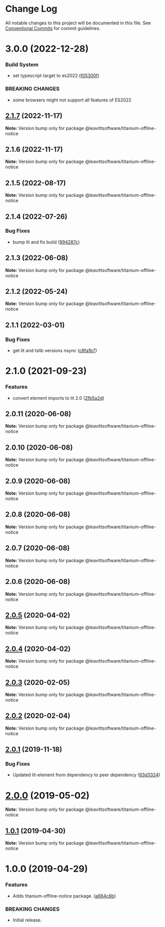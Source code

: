 # Change Log

All notable changes to this project will be documented in this file.
See [Conventional Commits](https://conventionalcommits.org) for commit guidelines.

# 3.0.0 (2022-12-28)

### Build System

- set typescript target to es2022 ([f05300f](https://github.com/LeavittSoftware/titanium-elements/commit/f05300fb73bb634f2e7d0ae6a8c1b08132ee2b6a))

### BREAKING CHANGES

- some browsers might not support all features of ES2022

## [2.1.7](https://github.com/LeavittSoftware/titanium-elements/compare/@leavittsoftware/titanium-offline-notice@2.1.6...@leavittsoftware/titanium-offline-notice@2.1.7) (2022-11-17)

**Note:** Version bump only for package @leavittsoftware/titanium-offline-notice

## 2.1.6 (2022-11-17)

**Note:** Version bump only for package @leavittsoftware/titanium-offline-notice

## 2.1.5 (2022-08-17)

**Note:** Version bump only for package @leavittsoftware/titanium-offline-notice

## 2.1.4 (2022-07-26)

### Bug Fixes

- bump lit and fix build ([994287c](https://github.com/LeavittSoftware/titanium-elements/commit/994287cc92267fe41093ee8ded6640521bd3facb))

## 2.1.3 (2022-06-08)

**Note:** Version bump only for package @leavittsoftware/titanium-offline-notice

## 2.1.2 (2022-05-24)

**Note:** Version bump only for package @leavittsoftware/titanium-offline-notice

## 2.1.1 (2022-03-01)

### Bug Fixes

- get lit and tslib versions nsync ([c8fa1b7](https://github.com/LeavittSoftware/titanium-elements/commit/c8fa1b77320c6b6854009bb076ba0bcc2c632ae0))

# 2.1.0 (2021-09-23)

### Features

- convert element imports to lit 2.0 ([2fb5a2d](https://github.com/LeavittSoftware/titanium-elements/commit/2fb5a2da5a5af636541ce58e398fdf587e2c008a))

## 2.0.11 (2020-06-08)

**Note:** Version bump only for package @leavittsoftware/titanium-offline-notice

## 2.0.10 (2020-06-08)

**Note:** Version bump only for package @leavittsoftware/titanium-offline-notice

## 2.0.9 (2020-06-08)

**Note:** Version bump only for package @leavittsoftware/titanium-offline-notice

## 2.0.8 (2020-06-08)

**Note:** Version bump only for package @leavittsoftware/titanium-offline-notice

## 2.0.7 (2020-06-08)

**Note:** Version bump only for package @leavittsoftware/titanium-offline-notice

## 2.0.6 (2020-06-08)

**Note:** Version bump only for package @leavittsoftware/titanium-offline-notice

## [2.0.5](https://github.com/LeavittSoftware/titanium-elements/compare/@leavittsoftware/titanium-offline-notice@2.0.4...@leavittsoftware/titanium-offline-notice@2.0.5) (2020-04-02)

**Note:** Version bump only for package @leavittsoftware/titanium-offline-notice

## [2.0.4](https://github.com/LeavittSoftware/titanium-elements/compare/@leavittsoftware/titanium-offline-notice@2.0.3...@leavittsoftware/titanium-offline-notice@2.0.4) (2020-04-02)

**Note:** Version bump only for package @leavittsoftware/titanium-offline-notice

## [2.0.3](https://github.com/LeavittSoftware/titanium-elements/compare/@leavittsoftware/titanium-offline-notice@2.0.2...@leavittsoftware/titanium-offline-notice@2.0.3) (2020-02-05)

**Note:** Version bump only for package @leavittsoftware/titanium-offline-notice

## [2.0.2](https://github.com/LeavittSoftware/titanium-elements/compare/@leavittsoftware/titanium-offline-notice@2.0.1...@leavittsoftware/titanium-offline-notice@2.0.2) (2020-02-04)

**Note:** Version bump only for package @leavittsoftware/titanium-offline-notice

## [2.0.1](https://github.com/LeavittSoftware/titanium-elements/compare/@leavittsoftware/titanium-offline-notice@2.0.0...@leavittsoftware/titanium-offline-notice@2.0.1) (2019-11-18)

### Bug Fixes

- Updated lit-element from dependency to peer dependency ([63d3324](https://github.com/LeavittSoftware/titanium-elements/commit/63d332436d677b7e82c6adf91a6e08e29adee32b))

# [2.0.0](https://github.com/LeavittSoftware/titanium-elements/compare/@leavittsoftware/titanium-offline-notice@1.0.1...@leavittsoftware/titanium-offline-notice@2.0.0) (2019-05-02)

**Note:** Version bump only for package @leavittsoftware/titanium-offline-notice

## [1.0.1](https://github.com/LeavittSoftware/titanium-elements/compare/@leavittsoftware/titanium-offline-notice@1.0.0...@leavittsoftware/titanium-offline-notice@1.0.1) (2019-04-30)

**Note:** Version bump only for package @leavittsoftware/titanium-offline-notice

# 1.0.0 (2019-04-29)

### Features

- Adds titanium-offline-notice package. ([a664c8b](https://github.com/LeavittSoftware/titanium-elements/commit/a664c8b))

### BREAKING CHANGES

- Initial release.

